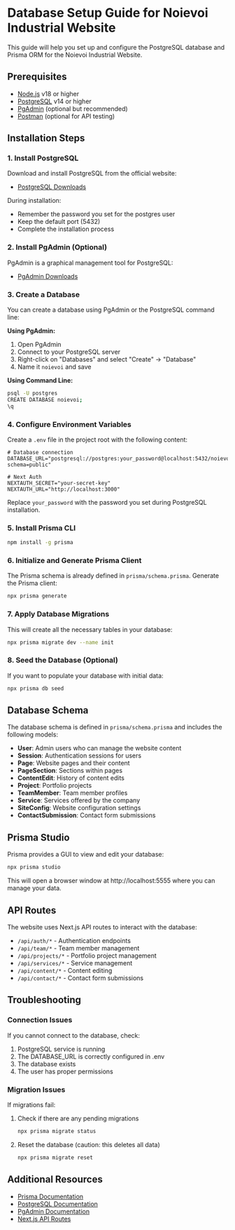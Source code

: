 # Database Setup Guide for Noievoi Industrial Website

This guide will help you set up and configure the PostgreSQL database and Prisma ORM for the Noievoi Industrial Website.

## Prerequisites

- [Node.js](https://nodejs.org/) v18 or higher
- [PostgreSQL](https://www.postgresql.org/download/) v14 or higher
- [PgAdmin](https://www.pgadmin.org/download/) (optional but recommended)
- [Postman](https://www.postman.com/downloads/) (optional for API testing)

## Installation Steps

### 1. Install PostgreSQL

Download and install PostgreSQL from the official website:
- [PostgreSQL Downloads](https://www.postgresql.org/download/)

During installation:
- Remember the password you set for the postgres user
- Keep the default port (5432)
- Complete the installation process

### 2. Install PgAdmin (Optional)

PgAdmin is a graphical management tool for PostgreSQL:
- [PgAdmin Downloads](https://www.pgadmin.org/download/)

### 3. Create a Database

You can create a database using PgAdmin or the PostgreSQL command line:

**Using PgAdmin:**
1. Open PgAdmin
2. Connect to your PostgreSQL server
3. Right-click on "Databases" and select "Create" → "Database"
4. Name it `noievoi` and save

**Using Command Line:**
```bash
psql -U postgres
CREATE DATABASE noievoi;
\q
```

### 4. Configure Environment Variables

Create a `.env` file in the project root with the following content:

```
# Database connection
DATABASE_URL="postgresql://postgres:your_password@localhost:5432/noievoi?schema=public"

# Next Auth
NEXTAUTH_SECRET="your-secret-key"
NEXTAUTH_URL="http://localhost:3000"
```

Replace `your_password` with the password you set during PostgreSQL installation.

### 5. Install Prisma CLI

```bash
npm install -g prisma
```

### 6. Initialize and Generate Prisma Client

The Prisma schema is already defined in `prisma/schema.prisma`. Generate the Prisma client:

```bash
npx prisma generate
```

### 7. Apply Database Migrations

This will create all the necessary tables in your database:

```bash
npx prisma migrate dev --name init
```

### 8. Seed the Database (Optional)

If you want to populate your database with initial data:

```bash
npx prisma db seed
```

## Database Schema

The database schema is defined in `prisma/schema.prisma` and includes the following models:

- **User**: Admin users who can manage the website content
- **Session**: Authentication sessions for users
- **Page**: Website pages and their content
- **PageSection**: Sections within pages
- **ContentEdit**: History of content edits
- **Project**: Portfolio projects
- **TeamMember**: Team member profiles
- **Service**: Services offered by the company
- **SiteConfig**: Website configuration settings
- **ContactSubmission**: Contact form submissions

## Prisma Studio

Prisma provides a GUI to view and edit your database:

```bash
npx prisma studio
```

This will open a browser window at http://localhost:5555 where you can manage your data.

## API Routes

The website uses Next.js API routes to interact with the database:

- `/api/auth/*` - Authentication endpoints
- `/api/team/*` - Team member management
- `/api/projects/*` - Portfolio project management
- `/api/services/*` - Service management
- `/api/content/*` - Content editing
- `/api/contact/*` - Contact form submissions

## Troubleshooting

### Connection Issues

If you cannot connect to the database, check:
1. PostgreSQL service is running
2. The DATABASE_URL is correctly configured in .env
3. The database exists
4. The user has proper permissions

### Migration Issues

If migrations fail:
1. Check if there are any pending migrations
   ```bash
   npx prisma migrate status
   ```
2. Reset the database (caution: this deletes all data)
   ```bash
   npx prisma migrate reset
   ```

## Additional Resources

- [Prisma Documentation](https://www.prisma.io/docs)
- [PostgreSQL Documentation](https://www.postgresql.org/docs/)
- [PgAdmin Documentation](https://www.pgadmin.org/docs/)
- [Next.js API Routes](https://nextjs.org/docs/api-routes/introduction) 
